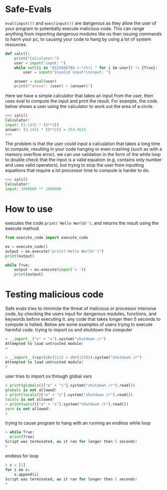 # Safe-Evals
`eval(input())` and `exec(input())` are dangerous as they allow the user of your program to potentially execute malicious code. This can range anything from importing dangerous modules like os then issuing commands to harm your pc, to causing your code to hang by using a lot of system resources. 

```python
def calc():
    print("Calculator:")
    user = input("input: ")
    while set([i in "0123456789.+-*/%() " for i in user]) != {True}:
        user = input("Invalid input!\ninput: ")

    answer = eval(user)
    print(f"answer: {user} = {answer}")
```
Here we have a simple calculator that takes an input from the user, then uses eval to compute the input and print the result. For example, the code below shows a user using the calculator to work out the area of a circle.
```python
>>> calc()
Calculator:
input: (3.1415 * (9**2))
answer: (3.1415 * (9**2)) = 254.4615
>>> 
```
The problem is that the user could input a calculation that takes a long time to compute, resulting in your code hanging or even crashing (such as with a memory overflow error). we can use validation in the form of the while loop to double check that the input is a valid equation (e.g. contains only number and uses valid operators). but trying to stop the user from inputting equations that require a lot processor time to compute is harder to do.
```python
>>> calc()
Calculator:
input: 1000000 ** 1000000

```

# How to use
executes the code `print('Hello World!')`, and returns the result using the execute method.
```python
from execute_code import execute_code

ex = execute_code()
output = ex.execute("print('Hello World!')")
print(output)
```

```python
while True:
    output = ex.execute(input('> '))
    print(output)
```

# Testing malicious code
Safe evals tries to minimize the threat of malicious or processor intensive code, by checking the users input for dangerous modules, functions, and keywords before executing it. any code that takes longer then 5 seconds to compute is halted. Below are some examples of users trying to execute harmful code.
trying to import os and shutdown the computer
```python
> __import__("o" + "s").system("shutdown /r")
Attempted to load untrusted module!
> 
```
```python
> __import__(repr(chr(111) + chr(115))).system("shutdown /r")
Attempted to load untrusted module!
> 
```
user tries to import os through global vars
```python
> print(globals()["o" + "s"].system("shutdown /r").read())
globals is not allowed!
> print(locals()["o" + "s"].system("shutdown /r").read())
locals is not allowed!
> print(vars()["o" + "s"].system("shutdown /r").read())
vars is not allowed!
> 
```
trying to cause program to hang with an running an endless while loop
```python
> while True: 
  print(True)
Script was terminated, as it ran for longer then 5 seconds!
> 
```
endless for loop
```python
> x = [1]
for i in x:
    x.append(i)
Script was terminated, as it ran for longer then 5 seconds!
> 
```
